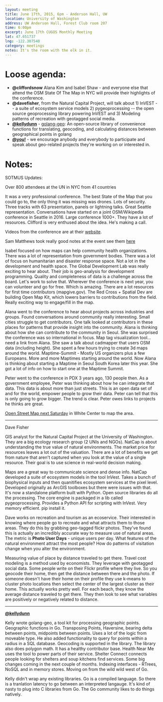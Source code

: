 ```yaml
---
layout: meeting
title: June 17th, 2015, 6pm - Anderson Hall, UW
location: University of Washington
address: UW Anderson Hall, Forest Club room 207
time: 6:00pm
excerpt: June 17th CUGOS Monthly Meeting
lat: 47.651737
lng: -122.307540
category: meetings
notes: It's the room with the elk in it.
---
```


Loose agenda:
=============
- **@cliffordsnow** Alana Kim and Isabel Shaw - and everyone else that attend the OSM State Of The Map in NYC will provide their highlights of the conference.
- **@davefisher**, from the Natural Capital Project, will talk about 1) InVEST -- a suite of ecosystem service models 2) pygeoprocessing -- the open source geoprocessing library powering InVEST and 3) Modeling patterns of recreation with geotagged social media.
- **[@kellydunn](https://github.com/kellydunn)** - [golang-geo](https://github.com/kellydunn/golang-geo): An open-source library of convenience functions for translating, geocoding, and calculating distances between geographical points in golang
- **[@you!](http://github.com/cugos/cugos.github.com)** - we encourage anybody and everybody to participate and speak about geo-related projects they're working on or interested in.

Notes:
======

SOTMUS Updates:

Over 800 attendees at the UN in NYC from 41 countries

It was a very professional conference. The best State of the Map that you could go to, the only thing it was missing was drones. Lots of security. Three tracks with 63 presentation, panels or lightning talks. Great Seattle representation. Conversations have started on a joint OSM/Wikipedia conference in Seattle in 2016. Large conference 1000+. They have a lot of resources. Clifford is very enthused about the idea. He's making a call.

Videos from the conference are at their [website](www.stateofthemap.us).

Sam Matthews took really good notes at the event see them [here](http://mapsam.com/posts/sotm2015/)

Isabel focused on how maps can help community health organizations. There was a lot of representation from government bodies. There was a lot of focus on humanitarian and disaster response space. Not a lot in the development and health space. The Global Development Lab was really exciting to hear about. Their job is geo-analysis for development programming. Quality and completeness of data is a challenge across the board. Let's work to solve that. Wherever the conference is next year, you can volunteer and go for free. Which is amazing. There are a lot resources for first time contributors (mapgive.gov). The Red Cross + Spatial Dev are building Open Map Kit, which lowers barriers to contributions from the field. Really exciting way to engage/fill in the map.

Alana went to the conference to hear about projects across industries and groups. Found conversations around community really interesting. Small cities struggle to get contributors. One talk looked at contributors in these places for patterns that provide insight into the community. Alana is thinking about how she can contribute to the community in Seoul. She was surprised the conference was so international in focus. Map tag visualization tool... need a link from Alana. She saw a talk about cadmapper that users OSM data (including height). She spent a few hours trying to create 3d maps around the world. Maptime-Summit - Mostly US organizers plus a few Europeans. More and more Maptimes starting around the world. Now Alana is thinking about starting a Maptime in Seoul South Korea later this year. She got a lot of info on how to start one at the Maptime Summit.

Peter went to the conference in PDX 3 years ago, 130 people then. As a government employee, Peter was thinking about how he can integrate that data. This data is about more than just streets. This is an open data set of and for the world, empower people to grow their data. Peter can tell that this is only going to grow bigger. The trend is clear. Peter owes links to projects he thinks are great.

[Open Street Map next Saturday](http://www.meetup.com/OpenStreetMap-Seattle/events/223214528/) in White Center to map the area.

-------------------------------------------------

Dave Fisher

GIS analyst for the Natural Capital Project at the University of Washington. They are a big ecology research group (2 UNIs and NGOs). NatCap is about understanding the true value of natural environments. The market price for resources leaves a lot out of the valuation. There are a lot of benefits we get from nature that aren't captured when you look at the value of a single resource. Their goal is to use science in real-world decision making.

Maps are a great way to communicate science and dense info. NatCap developed a suite of ecosystem models in the tool InVest. Takes a bunch of biophysical inputs and then quanitifies ecosystem services at the pixel level. Developed originally as ArcGIS toolboxes but there were issues with that. It's now a standalone platform built with Python. Open source libraries do all the processing. The core engine is packaged in a lib called pygeoprocessing. Provides a Python API for scripting with InVest. Very memory efficient. pip install it.

Dave works on recreation and tourism as an ecoservice. Their interested in knowing where people go to recreate and what attracts them to those areas. They do this by grabbing geo-tagged flickr photos. They've found this is actually an incredibly accurate way to measure use of natural areas. The metric is **Photo User Days** - unique users per day. What features of the natural environment attract the most people? How do patterns of visitation change when you alter the environment.

Measuring value of place by distance traveled to get there. Travel cost modeling is a method used by economists. They leverage with geotagged social data. Some people write on their Flickr profile where they live. So you geocode their home, then get the distance between there and the photo. If someone doesn't have their home on their profile they use k-means to cluster photo locations then select the center of the largest cluster as their home. This actually works pretty well. For each beach, they know the average distance traveled to get there. They then look to see what variables are positively or negatively related to distance.

---------------------------------------------------

**[@kellydunn](https://github.com/kellydunn)**

Kelly wrote golang-geo, a tool kit for processing geographic points. Geographic functions in Go. Transposing Points, Haversine, bearing delta between points, midpoints between points. Uses a lot of the logic from moveable type. He also added functionality to query for points within a radius in a SQL database. Geocoding is supported in the library. The library also does polygon math. It has a healthy contributor base. Health Near Me uses the tool to power parts of their service. Shelter Connect connects people looking for shelters and soup kitchens find services.
Some big changes coming in the next couple of months. Indexing interfaces - RTrees, NoSQL and in memory stores. Moving on from the wild wild west of Go.

Kelly didn't wrap any existing libraries. Go is a compiled language. So there is a tranlation latency to go between an interpreted langauge. It's kind of nasty to plug into C libraries from Go. The Go community likes to do things natively.

